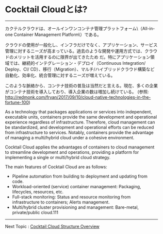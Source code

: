 # Cocktail Cloudとは?

---

カクテルクラウドは、オールインワンコンテナ管理プラットフォーム\（All-in-one Container Management Platform\）である。

クラウドの使用が一般化し、インフラだけでなく、アプリケーション、サービス管理に対するニーズが高まっている。過去のような開発や運用方式では、クラウドのメリットを活用するのに限界が出てきたため
だ。特にアプリケーション領域では、継続的インテグレーション・デプロイ（Continuous Integration/ Deploy、CI/ CD）、移行（Migration）、マルチ/ハイブリッドクラウド構築など自動化、効率化、統合管理に対するニーズが増えている。

このような脈絡から、コンテナ技術の普及は当然だと言える。現在、多くの企業がコンテナ技術を導入しており、導入企業の数は増加し続けている。
(参照: http://redmonk.com/fryan/2017/09/10/cloud-native-technologies-in-the-fortune-100)

As a technology that packages applications or services into independent, executable units, containers provide the same development and operational experience regardless of infrastructure. Therefore, cloud management can be standardized, and development and operational efforts can be reduced from infrastructure to services. Notably, containers provide the advantage of managing a multi/hybrid cloud under a cohesive environment.

Cocktail Cloud applies the advantages of containers to cloud management to streamline development and operations, providing a platform for implementing a single or multi/hybrid cloud strategy.

The main features of Cocktail Cloud are as follows:

* Pipeline automation from building to deployment and updating from code.
* Workload-oriented \(service\) container management: Packaging, lifecycles, resources, etc.
* Full-stack monitoring: Status and resource monitoring from infrastructure to containers; Alerts management.
* Multi/hybrid cluster provisioning and management: Bare-metal, private/public cloud.111

---

Next Topic : [Cocktail Cloud Structure Overview](/cocktail-cloud-ad6c-c131-ac1c-c694.md)

